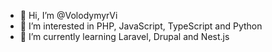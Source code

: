 - 👋 Hi, I’m @VolodymyrVi
- 👀 I’m interested in PHP, JavaScript, TypeScript and Python
- 🌱 I’m currently learning Laravel, Drupal and Nest.js
<!---
VolodymyrVi/VolodymyrVi is a ✨ special ✨ repository because its `README.md` (this file) appears on your GitHub profile.
You can click the Preview link to take a look at your changes.
--->

